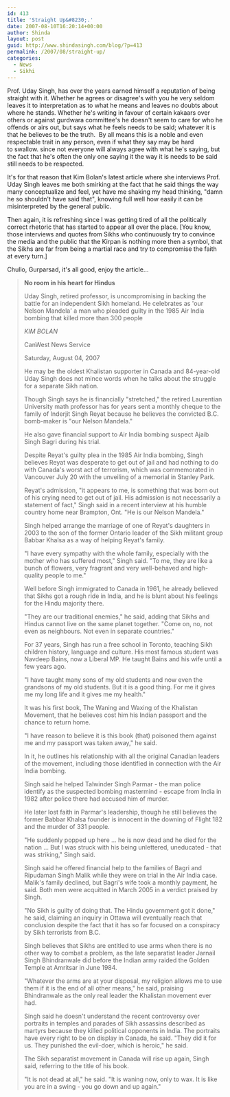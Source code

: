 ```yaml
---
id: 413
title: 'Straight Up&#8230;.'
date: 2007-08-10T16:20:14+00:00
author: Shinda
layout: post
guid: http://www.shindasingh.com/blog/?p=413
permalink: /2007/08/straight-up/
categories:
  - News
  - Sikhi
---
```

Prof. Uday Singh, has over the years earned himself a reputation of being straight with it. Whether he agrees or disagree's with you he very seldom leaves it to interpretation as to what he means and leaves no doubts about where he stands. Whether he's writing in favour of certain kakaars over others or&nbsp;against gurdwara committee's he doesn't seem to care for who he offends or airs out, but says what he feels needs to be said; whatever it is that he believes&nbsp;to be the truth.&nbsp; By all means this is a noble and even respectable trait in any person,&nbsp;even if what they say may be hard to&nbsp;swallow. since not everyone&nbsp;will always agree with what he's saying, but the fact that he's often the only one saying it the way it is needs to be said still&nbsp;needs to be respected. 

It's for that reason that Kim Bolan's latest article where she interviews Prof. Uday Singh leaves me both smirking at the fact that he said things the way many conceptualize and feel, yet have me shaking my head thinking, "damn he so shouldn't have said that", knowing full well how easily it can be misinterpreted by the general public. 

Then again, it is refreshing since I was getting tired of all the politically correct rhetoric that has started to appear all over the place.&nbsp;[You know, those interviews and quotes from Sikhs who continuously try to convince the media and the public that the Kirpan is nothing more then a symbol, that the Sikhs are far from being a martial race and try to compromise the faith at every turn.] 

Chullo, Gurparsad, it's all good, enjoy the article...

> **No room in his heart for Hindus**
> 
> Uday Singh, retired professor, is uncompromising in backing the battle for an independent Sikh homeland. He celebrates as 'our Nelson Mandela' a man who pleaded guilty in the 1985 Air India bombing that killed more than 300 people 
> 
> _KIM BOLAN_ 
> 
> CanWest News Service 
> 
> Saturday, August 04, 2007 
> 
> He may be the oldest Khalistan supporter in Canada and 84-year-old Uday Singh does not mince words when he talks about the struggle for a separate Sikh nation. 
> 
> Though Singh says he is financially "stretched," the retired Laurentian University math professor has for years sent a monthly cheque to the family of Inderjit Singh Reyat because he believes the convicted B.C. bomb-maker is "our Nelson Mandela." 
> 
> He also gave financial support to Air India bombing suspect Ajaib Singh Bagri during his trial. 
> 
> Despite Reyat's guilty plea in the 1985 Air India bombing, Singh believes Reyat was desperate to get out of jail and had nothing to do with Canada's worst act of terrorism, which was commemorated in Vancouver July 20 with the unveiling of a memorial in Stanley Park. 
> 
> Reyat's admission, "it appears to me, is something that was born out of his crying need to get out of jail. His admission is not necessarily a statement of fact," Singh said in a recent interview at his humble country home near Brampton, Ont. "He is our Nelson Mandela." 
> 
> Singh helped arrange the marriage of one of Reyat's daughters in 2003 to the son of the former Ontario leader of the Sikh militant group Babbar Khalsa as a way of helping Reyat's family. 
> 
> "I have every sympathy with the whole family, especially with the mother who has suffered most," Singh said. "To me, they are like a bunch of flowers, very fragrant and very well-behaved and high-quality people to me." 
> 
> Well before Singh immigrated to Canada in 1961, he already believed that Sikhs got a rough ride in India, and he is blunt about his feelings for the Hindu majority there. 
> 
> "They are our traditional enemies," he said, adding that Sikhs and Hindus cannot live on the same planet together. "Come on, no, not even as neighbours. Not even in separate countries." 
> 
> For 37 years, Singh has run a free school in Toronto, teaching Sikh children history, language and culture. His most famous student was Navdeep Bains, now a Liberal MP. He taught Bains and his wife until a few years ago. 
> 
> "I have taught many sons of my old students and now even the grandsons of my old students. But it is a good thing. For me it gives me my long life and it gives me my health." 
> 
> It was his first book, The Waning and Waxing of the Khalistan Movement, that he believes cost him his Indian passport and the chance to return home. 
> 
> "I have reason to believe it is this book (that) poisoned them against me and my passport was taken away," he said. 
> 
> In it, he outlines his relationship with all the original Canadian leaders of the movement, including those identified in connection with the Air India bombing. 
> 
> Singh said he helped Talwinder Singh Parmar - the man police identify as the suspected bombing mastermind - escape from India in 1982 after police there had accused him of murder. 
> 
> He later lost faith in Parmar's leadership, though he still believes the former Babbar Khalsa founder is innocent in the downing of Flight 182 and the murder of 331 people. 
> 
> "He suddenly popped up here ... he is now dead and he died for the nation ... But I was struck with his being unlettered, uneducated - that was striking," Singh said. 
> 
> Singh said he offered financial help to the families of Bagri and Ripudaman Singh Malik while they were on trial in the Air India case. Malik's family declined, but Bagri's wife took a monthly payment, he said. Both men were acquitted in March 2005 in a verdict praised by Singh. 
> 
> "No Sikh is guilty of doing that. The Hindu government got it done," he said, claiming an inquiry in Ottawa will eventually reach that conclusion despite the fact that it has so far focused on a conspiracy by Sikh terrorists from B.C. 
> 
> Singh believes that Sikhs are entitled to use arms when there is no other way to combat a problem, as the late separatist leader Jarnail Singh Bhindranwale did before the Indian army raided the Golden Temple at Amritsar in June 1984. 
> 
> "Whatever the arms are at your disposal, my religion allows me to use them if it is the end of all other means," he said, praising Bhindranwale as the only real leader the Khalistan movement ever had. 
> 
> Singh said he doesn't understand the recent controversy over portraits in temples and parades of Sikh assassins described as martyrs because they killed political opponents in India. The portraits have every right to be on display in Canada, he said. "They did it for us. They punished the evil-doer, which is heroic," he said. 
> 
> The Sikh separatist movement in Canada will rise up again, Singh said, referring to the title of his book. 
> 
> "It is not dead at all," he said. "It is waning now, only to wax. It is like you are in a swing - you go down and up again."</blockquote>